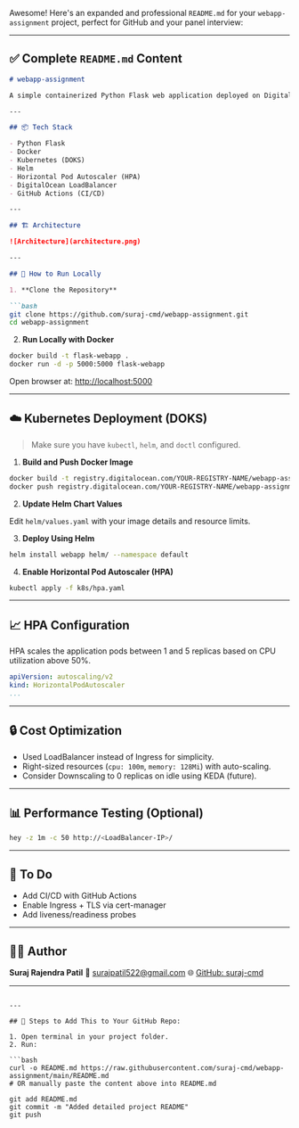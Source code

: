 Awesome! Here's an expanded and professional `README.md` for your `webapp-assignment` project, perfect for GitHub and your panel interview:

---

## ✅ Complete `README.md` Content

````markdown
# webapp-assignment

A simple containerized Python Flask web application deployed on DigitalOcean Kubernetes (DOKS) using Docker, Helm, and Horizontal Pod Autoscaling (HPA).

---

## 📦 Tech Stack

- Python Flask
- Docker
- Kubernetes (DOKS)
- Helm
- Horizontal Pod Autoscaler (HPA)
- DigitalOcean LoadBalancer
- GitHub Actions (CI/CD)

---

## 🏗️ Architecture

![Architecture](architecture.png)

---

## 🚀 How to Run Locally

1. **Clone the Repository**

```bash
git clone https://github.com/suraj-cmd/webapp-assignment.git
cd webapp-assignment
````

2. **Run Locally with Docker**

```bash
docker build -t flask-webapp .
docker run -d -p 5000:5000 flask-webapp
```

Open browser at: [http://localhost:5000](http://localhost:5000)

---

## ☁️ Kubernetes Deployment (DOKS)

> Make sure you have `kubectl`, `helm`, and `doctl` configured.

1. **Build and Push Docker Image**

```bash
docker build -t registry.digitalocean.com/YOUR-REGISTRY-NAME/webapp-assignment:latest .
docker push registry.digitalocean.com/YOUR-REGISTRY-NAME/webapp-assignment:latest
```

2. **Update Helm Chart Values**

Edit `helm/values.yaml` with your image details and resource limits.

3. **Deploy Using Helm**

```bash
helm install webapp helm/ --namespace default
```

4. **Enable Horizontal Pod Autoscaler (HPA)**

```bash
kubectl apply -f k8s/hpa.yaml
```

---

## 📈 HPA Configuration

HPA scales the application pods between 1 and 5 replicas based on CPU utilization above 50%.

```yaml
apiVersion: autoscaling/v2
kind: HorizontalPodAutoscaler
...
```

---

## 🔒 Cost Optimization

* Used LoadBalancer instead of Ingress for simplicity.
* Right-sized resources (`cpu: 100m`, `memory: 128Mi`) with auto-scaling.
* Consider Downscaling to 0 replicas on idle using KEDA (future).

---

## 📊 Performance Testing (Optional)

```bash
hey -z 1m -c 50 http://<LoadBalancer-IP>/
```

---

## 🧩 To Do

* Add CI/CD with GitHub Actions
* Enable Ingress + TLS via cert-manager
* Add liveness/readiness probes

---

## 🙋‍♂️ Author

**Suraj Rajendra Patil**
📧 [surajpatil522@gmail.com](mailto:surajpatil522@gmail.com)
🌐 [GitHub: suraj-cmd](https://github.com/suraj-cmd)

---

````

---

## 🧾 Steps to Add This to Your GitHub Repo:

1. Open terminal in your project folder.
2. Run:

```bash
curl -o README.md https://raw.githubusercontent.com/suraj-cmd/webapp-assignment/main/README.md
# OR manually paste the content above into README.md

git add README.md
git commit -m "Added detailed project README"
git push
````
